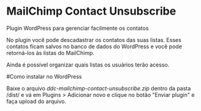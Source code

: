 # MailChimp Contact Unsubscribe

Plugin WordPress para gerenciar facilmente os contatos

No plugin você pode descadastrar os contatos das suas listas. Esses contatos ficam salvos no banco de dados do WordPress e você pode retorná-los às listas do MailChimp.

Ainda é possível organizar quais listas os usuários terão acesso.


#Como instalar no WordPress

Baixe o arquivo *ddc-mailchimp-contact-unsubscribe.zip* dentro da pasta /dist/ e vá em Plugins > Adicionar novo e clique no botão "Enviar plugin" e faça upload do arquivo.
